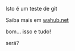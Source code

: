 Isto é um teste de git


Saiba mais em [wahub.net](http://wahub.com.br)


bom... isso e tudo!

será?


